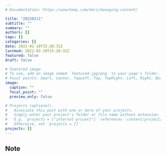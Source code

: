```yaml
---
# Documentation: https://wowchemy.com/docs/managing-content/

title: "20220211"
subtitle: ""
summary: ""
authors: []
tags: []
categories: []
date: 2022-02-10T15:20:31Z
lastmod: 2022-02-10T15:20:31Z
featured: false
draft: false

# Featured image
# To use, add an image named `featured.jpg/png` to your page's folder.
# Focal points: Smart, Center, TopLeft, Top, TopRight, Left, Right, BottomLeft, Bottom, BottomRight.
image:
  caption: ""
  focal_point: ""
  preview_only: false

# Projects (optional).
#   Associate this post with one or more of your projects.
#   Simply enter your project's folder or file name without extension.
#   E.g. `projects = ["internal-project"]` references `content/project/deep-learning/index.md`.
#   Otherwise, set `projects = []`.
projects: []
---
```


## Note

